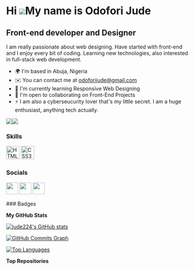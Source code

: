Hi ![](https://user-images.githubusercontent.com/18350557/176309783-0785949b-9127-417c-8b55-ab5a4333674e.gif)My name is Odofori Jude
====================================================================================================================================

Front-end developer and Designer
--------------------------------

I am really passionate about web designing. Have started with front-end and I enjoy every bit of coding. Learning new technologies, also interested in full-stack web development.

* 🌍  I'm based in Abuja, Nigeria
* ✉️  You can contact me at [odoforijude@gmail.com](mailto:odoforijude@gmail.com)
* 🧠  I'm currently learning Responsive Web Designing
* 🤝  I'm open to collaborating on Front-End Projects
* ⚡  I am also a cyberseucurity lover that's my little secret. I am a huge enthusiast, anything tech actually.

<a href="https://www.twitter.com/judeodofori" target="_blank" rel="noreferrer"><img
src="https://img.shields.io/twitter/follow/judeodofori?logo=twitter&style=for-the-badge&color=0891b2&labelColor=1e3a8a"
/></a><a href="https://www.github.com/jude224" target="_blank" rel="noreferrer"><img
src="https://img.shields.io/github/followers/jude224?logo=github&style=for-the-badge&color=0891b2&labelColor=1e3a8a" /></a>
### Skills

<p align="left">
<a href="https://developer.mozilla.org/en-US/docs/Glossary/HTML5" target="_blank" rel="noreferrer"><img src="https://raw.githubusercontent.com/danielcranney/readme-generator/main/public/icons/skills/html5-colored.svg" width="36" height="36" alt="HTML5" /></a>
<a href="https://www.w3.org/TR/CSS/#css" target="_blank" rel="noreferrer"><img src="https://raw.githubusercontent.com/danielcranney/readme-generator/main/public/icons/skills/css3-colored.svg" width="36" height="36" alt="CSS3" /></a>
</p>

### Socials

<p align="left"> <a href="https://www.github.com/jude224" target="_blank" rel="noreferrer"><img src="https://raw.githubusercontent.com/danielcranney/readme-generator/main/public/icons/socials/github.svg" width="32" height="32" /></a> <a href="https://www.linkedin.com/in/jude-odofori-99a4b8253" target="_blank" rel="noreferrer"><img src="https://raw.githubusercontent.com/danielcranney/readme-generator/main/public/icons/socials/linkedin.svg" width="32" height="32" /></a> <a href="https://www.twitter.com/judeodofori" target="_blank" rel="noreferrer"><img src="https://raw.githubusercontent.com/danielcranney/readme-generator/main/public/icons/socials/twitter.svg" width="32" height="32" /></a></p>
### Badges

<b>My GitHub Stats</b>

<a href="http://www.github.com/jude224"><img src="https://github-readme-stats.vercel.app/api?username=jude224&show_icons=true&hide=&count_private=true&title_color=0891b2&text_color=ffffff&icon_color=0891b2&bg_color=1e3a8a&hide_border=true&show_icons=true" alt="jude224's GitHub stats" /></a>

<a href="http://www.github.com/jude224"><img src="https://activity-graph.herokuapp.com/graph?username=jude224&bg_color=1e3a8a&color=ffffff&line=0891b2&point=ffffff&area_color=1e3a8a&area=true&hide_border=true&custom_title=GitHub%20Commits%20Graph" alt="GitHub Commits Graph" /></a>

<a href="https://github.com/jude224" align="left"><img src="https://github-readme-stats.vercel.app/api/top-langs/?username=jude224&langs_count=10&title_color=0891b2&text_color=ffffff&icon_color=0891b2&bg_color=1e3a8a&hide_border=true&locale=en&custom_title=Top%20%Languages" alt="Top Languages" /></a>

<b>Top Repositories</b>

<div width="100%" align="center"></div><br /><br /><br /><br /><br /><br /><br />
